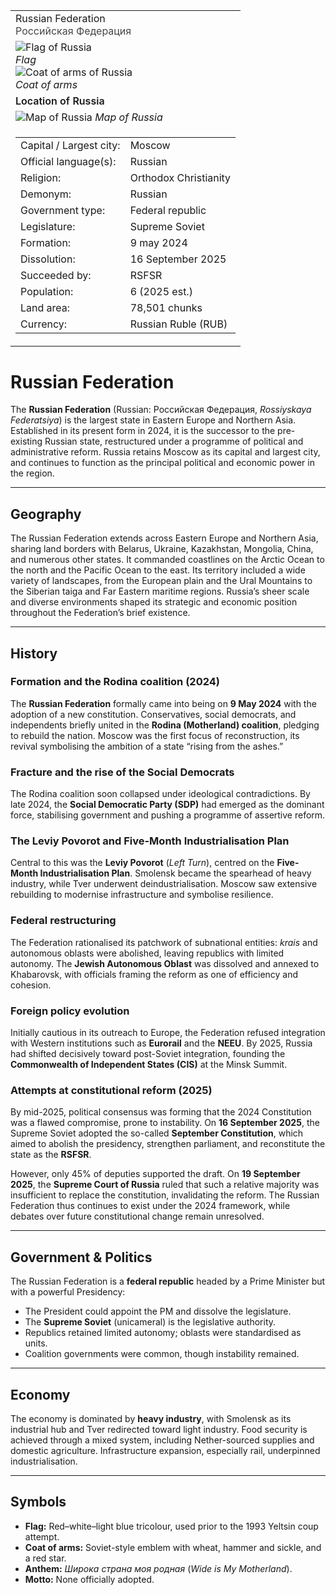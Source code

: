 <div class="infobox-right">
  <table class="infobox">
    <tr><td class="title">Russian Federation<br/><span style="font-weight:400; opacity:.8;">Российская Федерация</span></td></tr>


<tr><td class="section center">


  <div class="img-row">
    <div class="img-col">
      <img class="flag" src="../../_assets/images/countries/russia/flag.png" alt="Flag of Russia" />
      <div class="caption"><em>Flag</em></div>
    </div>
    <div class="img-col">
      <img class="coa" src="../../_assets/images/countries/russia/coa.png" alt="Coat of arms of Russia" />
      <div class="caption"><em>Coat of arms</em></div>
    </div>
  </div>
</td></tr>


<!-- Map -->
<tr><td class="section center">
  <div class="caption" style="font-weight:600; margin-bottom:.4rem;">Location of Russia</div>
  <img class="map" src="../../_assets/images/countries/russia/map.png" alt="Map of Russia" />
  <span class="caption"><em>Map of Russia</em></span>
</td></tr>

<!-- Key–value rows (unchanged) -->
<tr><td class="section">
  <table class="kv">
    <tr><td class="k">Capital / Largest city:</td><td class="v">Moscow</td></tr>
    <tr><td class="k">Official language(s):</td><td class="v">Russian</td></tr>
    <tr><td class="k">Religion:</td><td class="v">Orthodox Christianity</td></tr>
    <tr><td class="k">Demonym:</td><td class="v">Russian</td></tr>
    <tr><td class="k">Government type:</td><td class="v">Federal republic</td></tr>
    <tr><td class="k">Legislature:</td><td class="v">Supreme Soviet</td></tr>
    <tr><td class="k">Formation:</td><td class="v">9 may 2024</td></tr>
    <tr><td class="k">Dissolution:</td><td class="v">16 September 2025</td></tr>
    <tr><td class="k">Succeeded by:</td><td class="v">RSFSR</td></tr>
    <tr><td class="k">Population:</td><td class="v">6 (2025 est.)</td></tr>
    <tr><td class="k">Land area:</td><td class="v">78,501 chunks</td></tr>
    <tr><td class="k">Currency:</td><td class="v">Russian Ruble (RUB)</td></tr>
  </table>
</td></tr>


  </table>
</div>

# Russian Federation

The **Russian Federation** (Russian: Российская Федерация, *Rossiyskaya Federatsiya*) is the largest state in Eastern Europe and Northern Asia. Established in its present form in 2024, it is the successor to the pre-existing Russian state, restructured under a programme of political and administrative reform. Russia retains Moscow as its capital and largest city, and continues to function as the principal political and economic power in the region.  

---

## Geography

The Russian Federation extends across Eastern Europe and Northern Asia, sharing land borders with Belarus, Ukraine, Kazakhstan, Mongolia, China, and numerous other states. It commanded coastlines on the Arctic Ocean to the north and the Pacific Ocean to the east.
Its territory included a wide variety of landscapes, from the European plain and the Ural Mountains to the Siberian taiga and Far Eastern maritime regions. Russia’s sheer scale and diverse environments shaped its strategic and economic position throughout the Federation’s brief existence.

---

## History

### Formation and the Rodina coalition (2024)

The **Russian Federation** formally came into being on **9 May 2024** with the adoption of a new constitution. Conservatives, social democrats, and independents briefly united in the **Rodina (Motherland) coalition**, pledging to rebuild the nation. Moscow was the first focus of reconstruction, its revival symbolising the ambition of a state “rising from the ashes.”

### Fracture and the rise of the Social Democrats

The Rodina coalition soon collapsed under ideological contradictions. By late 2024, the **Social Democratic Party (SDP)** had emerged as the dominant force, stabilising government and pushing a programme of assertive reform.

### The Leviy Povorot and Five-Month Industrialisation Plan

Central to this was the **Leviy Povorot** (*Left Turn*), centred on the **Five-Month Industrialisation Plan**. Smolensk became the spearhead of heavy industry, while Tver underwent deindustrialisation. Moscow saw extensive rebuilding to modernise infrastructure and symbolise resilience.

### Federal restructuring

The Federation rationalised its patchwork of subnational entities: *krais* and autonomous oblasts were abolished, leaving republics with limited autonomy. The **Jewish Autonomous Oblast** was dissolved and annexed to Khabarovsk, with officials framing the reform as one of efficiency and cohesion.

### Foreign policy evolution

Initially cautious in its outreach to Europe, the Federation refused integration with Western institutions such as **Eurorail** and the **NEEU**. By 2025, Russia had shifted decisively toward post-Soviet integration, founding the **Commonwealth of Independent States (CIS)** at the Minsk Summit.

### Attempts at constitutional reform (2025)

By mid-2025, political consensus was forming that the 2024 Constitution was a flawed compromise, prone to instability. On **16 September 2025**, the Supreme Soviet adopted the so-called **September Constitution**, which aimed to abolish the presidency, strengthen parliament, and reconstitute the state as the **RSFSR**.  

However, only 45% of deputies supported the draft. On **19 September 2025**, the **Supreme Court of Russia** ruled that such a relative majority was insufficient to replace the constitution, invalidating the reform. The Russian Federation thus continues to exist under the 2024 framework, while debates over future constitutional change remain unresolved.


---

## Government & Politics

The Russian Federation is a **federal republic** headed by a Prime Minister but with a powerful Presidency:

* The President could appoint the PM and dissolve the legislature.
* The **Supreme Soviet** (unicameral) is the legislative authority.
* Republics retained limited autonomy; oblasts were standardised as units.
* Coalition governments were common, though instability remained.

---

## Economy

The economy is dominated by **heavy industry**, with Smolensk as its industrial hub and Tver redirected toward light industry.
Food security is achieved through a mixed system, including Nether-sourced supplies and domestic agriculture. Infrastructure expansion, especially rail, underpinned industrialisation.

---

## Symbols

* **Flag:** Red–white–light blue tricolour, used prior to the 1993 Yeltsin coup attempt.
* **Coat of arms:** Soviet-style emblem with wheat, hammer and sickle, and a red star.
* **Anthem:** *Широка страна моя родная* (*Wide is My Motherland*).
* **Motto:** None officially adopted.
